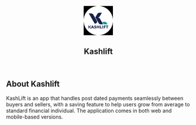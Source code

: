 

<div align="center">

<img src="https://raw.githubusercontent.com/Kashlift-LLC/.github/main/assets/kashlift-icon.jpeg" width="80">
    
<h2>Kashlift</h2>
</div>

<br  >

## About Kashlift

KashLift is an app that handles post dated payments seamlessly between buyers and sellers, with a saving feature to help users grow from average to standard financial individual. The application comes in both web and mobile-based versions.
